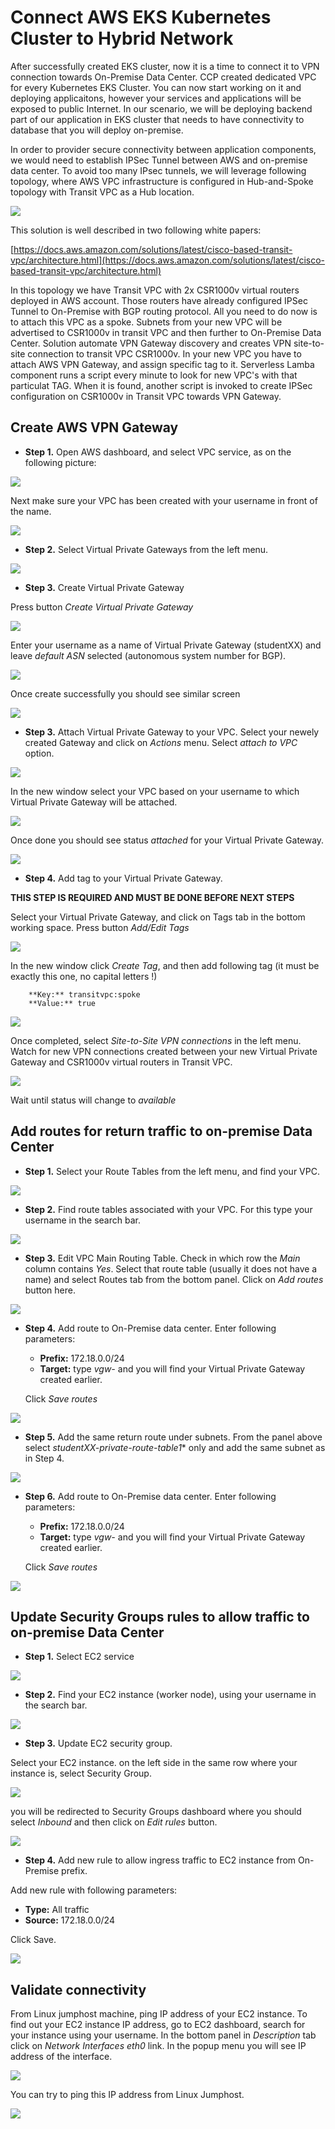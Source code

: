 # Connect AWS EKS Kubernetes Cluster to Hybrid Network

After successfully created EKS cluster, now it is a time to connect it to VPN connection towards On-Premise Data Center.
CCP created dedicated VPC for every Kubernetes EKS Cluster. You can now start working on it and deploying applicaitons, however your services and applications will be exposed to public Internet. In our scenario, we will be deploying backend part of our application in EKS cluster that needs to have connectivity to database that you will deploy on-premise.

In order to provider secure connectivity between application components, we would need to establish IPSec Tunnel between AWS and on-premise data center. To avoid too many IPsec tunnels, we will leverage following topology, where AWS VPC infrastructure is configured in Hub-and-Spoke topology with Transit VPC as a Hub location. 

<img src="https://raw.githubusercontent.com/pradeesi/HybridCloudApp/master/HybridCloudApp/Documentation/images/aws-transit.png">

This solution is well described in two following white papers:

[https://docs.aws.amazon.com/solutions/latest/cisco-based-transit-vpc/architecture.html](https://docs.aws.amazon.com/solutions/latest/cisco-based-transit-vpc/architecture.html)

In this topology we have Transit VPC with 2x CSR1000v virtual routers deployed in AWS account. Those routers have already configured IPSec Tunnel to On-Premise with BGP routing protocol. All you need to do now is to attach this VPC as a spoke. Subnets from your new VPC will be advertised to CSR1000v in transit VPC and then further to On-Premise Data Center.
Solution automate VPN Gateway discovery and creates VPN site-to-site connection to transit VPC CSR1000v. In your new VPC you have to attach AWS VPN Gateway, and assign specific tag to it. Serverless Lamba component runs a script every minute to look for new VPC's with that particulat TAG. When it is found, another script is invoked to create IPSec configuration on CSR1000v in Transit VPC towards VPN Gateway.

## Create AWS VPN Gateway 

- **Step 1.** Open AWS dashboard, and select VPC service, as on the following picture:

<img src="https://raw.githubusercontent.com/pradeesi/HybridCloudApp/master/HybridCloudApp/Documentation/images/aws-vpc-enter.png">

Next make sure your VPC has been created with your username in front of the name.

<img src="https://raw.githubusercontent.com/pradeesi/HybridCloudApp/master/HybridCloudApp/Documentation/images/aws-vpc-find.png">

- **Step 2.** Select Virtual Private Gateways from the left menu.

<img src="https://raw.githubusercontent.com/pradeesi/HybridCloudApp/master/HybridCloudApp/Documentation/images/aws-vpc-vgw-enter.png">

- **Step 3.** Create Virtual Private Gateway

Press button *Create Virtual Private Gateway*

<img src="https://raw.githubusercontent.com/pradeesi/HybridCloudApp/master/HybridCloudApp/Documentation/images/aws-vgw-create.png">

Enter your username as a name of Virtual Private Gateway (studentXX) and leave *default ASN* selected (autonomous system number for BGP).

<img src="https://raw.githubusercontent.com/pradeesi/HybridCloudApp/master/HybridCloudApp/Documentation/images/aws-vgw-creating.png">

Once create successfully you should see similar screen

<img src="https://raw.githubusercontent.com/pradeesi/HybridCloudApp/master/HybridCloudApp/Documentation/images/aws-vgw-created.png">

- **Step 3.** Attach Virtual Private Gateway to your VPC. Select your newely created Gateway and click on *Actions* menu. Select *attach to VPC* option.

<img src="https://raw.githubusercontent.com/pradeesi/HybridCloudApp/master/HybridCloudApp/Documentation/images/aws-vgw-attaching.png">

In the new window select your VPC based on your username to which Virtual Private Gateway will be attached.

<img src="https://raw.githubusercontent.com/pradeesi/HybridCloudApp/master/HybridCloudApp/Documentation/images/aws-vgw-attaching-to-vpc.png">

Once done you should see status *attached* for your Virtual Private Gateway.

<img src="https://raw.githubusercontent.com/pradeesi/HybridCloudApp/master/HybridCloudApp/Documentation/images/aws-vgw-attached.png">

- **Step 4.** Add tag to your Virtual Private Gateway. 

**THIS STEP IS REQUIRED AND MUST BE DONE BEFORE NEXT STEPS**

Select your Virtual Private Gateway, and click on Tags tab in the bottom working space. Press button *Add/Edit Tags*

<img src="https://raw.githubusercontent.com/pradeesi/HybridCloudApp/master/HybridCloudApp/Documentation/images/aws-vgw-enter-tag.png">

In the new window click *Create Tag*, and then add following tag (it must be exactly this one, no capital letters !)

        **Key:** transitvpc:spoke
        **Value:** true

<img src="https://raw.githubusercontent.com/pradeesi/HybridCloudApp/master/HybridCloudApp/Documentation/images/aws-vgw-add-tag.png">

Once completed, select *Site-to-Site VPN connections* in the left menu.
Watch for new VPN connections  created between your new Virtual Private Gateway and CSR1000v virtual routers in Transit VPC.

<img src="https://raw.githubusercontent.com/pradeesi/HybridCloudApp/master/HybridCloudApp/Documentation/images/aws-vgw-add-tag.png">

Wait until status will change to *available*

## Add routes for return traffic to on-premise Data Center

- **Step 1.** Select your Route Tables from the left menu, and find your VPC.

<img src="https://raw.githubusercontent.com/pradeesi/HybridCloudApp/master/HybridCloudApp/Documentation/images/aws-vpc-rt-find.png">

- **Step 2.** Find route tables associated with your VPC. For this type your username in the search bar.

<img src="https://raw.githubusercontent.com/pradeesi/HybridCloudApp/master/HybridCloudApp/Documentation/images/aws-vpc-rt-search.png">

- **Step 3.** Edit VPC Main Routing Table. Check in which row the *Main* column contains *Yes*. Select that route table (usually it does not have a name) and select Routes tab from the bottom panel. Click on *Add routes* button here.

<img src="https://raw.githubusercontent.com/pradeesi/HybridCloudApp/master/HybridCloudApp/Documentation/images/aws-vpc-rt-edit-route.png">

- **Step 4.** Add route to On-Premise data center. Enter following parameters:

  - **Prefix:** 172.18.0.0/24
  - **Target:** type *vgw-* and you will find your Virtual Private Gateway created earlier.

  Click *Save routes*

<img src="https://raw.githubusercontent.com/pradeesi/HybridCloudApp/master/HybridCloudApp/Documentation/images/aws-vpc-main-routing-find.png">

- **Step 5.** Add the same return route under subnets. From the panel above select *studentXX-private-route-table1** only and add the same subnet as in Step 4.

<img src="https://raw.githubusercontent.com/pradeesi/HybridCloudApp/master/HybridCloudApp/Documentation/images/aws-vpc-rt-subnet-edit.png">

- **Step 6.** Add route to On-Premise data center. Enter following parameters:

  - **Prefix:** 172.18.0.0/24
  - **Target:** type *vgw-* and you will find your Virtual Private Gateway created earlier.

  Click *Save routes*

<img src="https://raw.githubusercontent.com/pradeesi/HybridCloudApp/master/HybridCloudApp/Documentation/images/aws-vpc-subnet-add-route.png">

## Update Security Groups rules to allow traffic to on-premise Data Center

- **Step 1.** Select EC2 service

<img src="https://raw.githubusercontent.com/pradeesi/HybridCloudApp/master/HybridCloudApp/Documentation/images/aws-ec2-enter.png">

- **Step 2.** Find your EC2 instance (worker node), using your username in the search bar.

<img src="https://raw.githubusercontent.com/pradeesi/HybridCloudApp/master/HybridCloudApp/Documentation/images/aws-ec2-find.png">

- **Step 3.** Update EC2 security group.

Select your EC2 instance. on the left side in the same row where your instance is, select Security Group. 

<img src="https://raw.githubusercontent.com/pradeesi/HybridCloudApp/master/HybridCloudApp/Documentation/images/aws-ec2-find-sg.png">

you will be redirected to Security Groups dashboard where you should select *Inbound* and then click on *Edit rules* button.

<img src="https://raw.githubusercontent.com/pradeesi/HybridCloudApp/master/HybridCloudApp/Documentation/images/aws-sg-enter.png">

- **Step 4.** Add new rule to allow ingress traffic to EC2 instance from On-Premise prefix.

Add new rule with following parameters:

  - **Type:** All traffic
  - **Source:** 172.18.0.0/24

Click Save.

<img src="https://raw.githubusercontent.com/pradeesi/HybridCloudApp/master/HybridCloudApp/Documentation/images/aws-sg-add-rule-prefix.png">

## Validate connectivity

From Linux jumphost machine, ping IP address of your EC2 instance. 
To find out your EC2 instance IP address, go to EC2 dashboard, search for your instance using your username. In the bottom panel in *Description* tab click on *Network Interfaces eth0* link. In the popup menu you will see IP address of the interface. 

<img src="https://raw.githubusercontent.com/pradeesi/HybridCloudApp/master/HybridCloudApp/Documentation/images/aws-ec2-eth0-ip.png">

You can try to ping this IP address from Linux Jumphost. 

<img src="https://raw.githubusercontent.com/pradeesi/HybridCloudApp/master/HybridCloudApp/Documentation/images/linux-vpn-validation.png">